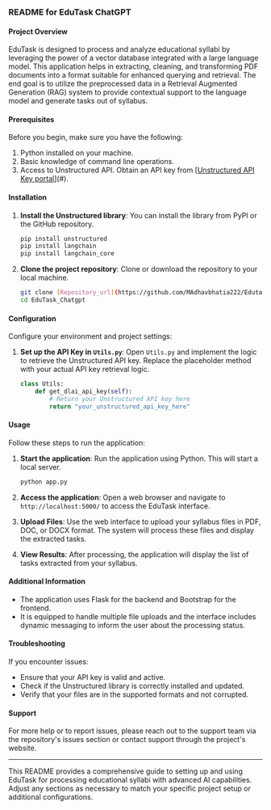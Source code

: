 ### README for EduTask ChatGPT

#### Project Overview

EduTask is designed to process and analyze educational syllabi by leveraging the power of a vector database integrated with a large language model. This application helps in extracting, cleaning, and transforming PDF documents into a format suitable for enhanced querying and retrieval. The end goal is to utilize the preprocessed data in a Retrieval Augmented Generation (RAG) system to provide contextual support to the language model and generate tasks out of syllabus.

#### Prerequisites

Before you begin, make sure you have the following:

1. Python installed on your machine.
2. Basic knowledge of command line operations.
3. Access to Unstructured API. Obtain an API key from [[Unstructured API Key portal](https://unstructured.io/blog/how-to-build-an-end-to-end-rag-pipeline-with-unstructured-s-api)](#).

#### Installation

1. **Install the Unstructured library**:
   You can install the library from PyPI or the GitHub repository.
   ```bash
   pip install unstructured
   pip install langchain
   pip install langchain_core
   ```

2. **Clone the project repository**:
   Clone or download the repository to your local machine.
   ```bash
   git clone [Repository_url](https://github.com/MAdhavbhatia222/Edutask_Chatgpt/tree/main)
   cd EduTask_Chatgpt
   ```



#### Configuration

Configure your environment and project settings:
1. **Set up the API Key in `Utils.py`**:
   Open `Utils.py` and implement the logic to retrieve the Unstructured API key. Replace the placeholder method with your actual API key retrieval logic.
   ```python
   class Utils:
       def get_dlai_api_key(self):
           # Return your Unstructured API key here
           return "your_unstructured_api_key_here"
   ```

#### Usage

Follow these steps to run the application:

1. **Start the application**:
   Run the application using Python. This will start a local server.
   ```bash
   python app.py
   ```

2. **Access the application**:
   Open a web browser and navigate to `http://localhost:5000/` to access the EduTask interface.

3. **Upload Files**:
   Use the web interface to upload your syllabus files in PDF, DOC, or DOCX format. The system will process these files and display the extracted tasks.

4. **View Results**:
   After processing, the application will display the list of tasks extracted from your syllabus.

#### Additional Information

- The application uses Flask for the backend and Bootstrap for the frontend.
- It is equipped to handle multiple file uploads and the interface includes dynamic messaging to inform the user about the processing status.

#### Troubleshooting

If you encounter issues:
- Ensure that your API key is valid and active.
- Check if the Unstructured library is correctly installed and updated.
- Verify that your files are in the supported formats and not corrupted.

#### Support

For more help or to report issues, please reach out to the support team via the repository's issues section or contact support through the project's website.

---

This README provides a comprehensive guide to setting up and using EduTask for processing educational syllabi with advanced AI capabilities. Adjust any sections as necessary to match your specific project setup or additional configurations.
